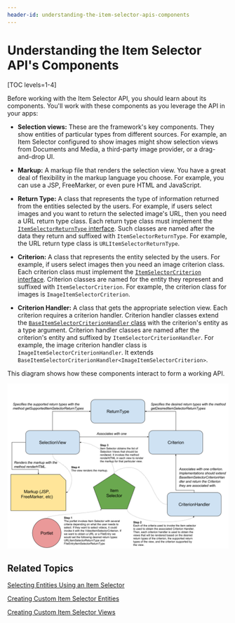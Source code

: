 ```yaml
---
header-id: understanding-the-item-selector-apis-components
---
```


# Understanding the Item Selector API's Components

[TOC levels=1-4]

Before working with the Item Selector API, you should learn about its 
components. You'll work with these components as you leverage the API in your 
apps: 

-   **Selection views:** These are the framework's key components. They show 
    entities of particular types from different sources. For example, an Item 
    Selector configured to show images might show selection views from Documents 
    and Media, a third-party image provider, or a drag-and-drop UI. 

-   **Markup:** A markup file that renders the selection view. You have a great 
    deal of flexibility in the markup language you choose. For example, you can 
    use a JSP, FreeMarker, or even pure HTML and JavaScript. 

-   **Return Type:** A class that represents the type of information returned 
    from the entities selected by the users. For example, if users select images 
    and you want to return the selected image's URL, then you need a URL return 
    type class. Each return type class must implement the 
    [`ItemSelectorReturnType` interface](@app-ref@/collaboration/latest/javadocs/com/liferay/item/selector/ItemSelectorReturnType.html). 
    Such classes are named after the data they return and suffixed with 
    `ItemSelectorReturnType`. For example, the URL return type class is 
    `URLItemSelectorReturnType`. 

-   **Criterion:** A class that represents the entity selected by the users. For 
    example, if users select images then you need an image criterion class. Each 
    criterion class must implement the 
    [`ItemSelectorCriterion` interface](@app-ref@/collaboration/latest/javadocs/com/liferay/item/selector/ItemSelectorCriterion.html). 
    Criterion classes are named for the entity they represent and suffixed with 
    `ItemSelectorCriterion`. For example, the criterion class for images is 
    `ImageItemSelectorCriterion`. 

-   **Criterion Handler:** A class that gets the appropriate selection view. 
    Each criterion requires a criterion handler. Criterion handler classes 
    extend the 
    [`BaseItemSelectorCriterionHandler` class](@app-ref@/collaboration/latest/javadocs/com/liferay/item/selector/BaseItemSelectorCriterionHandler.html) 
    with the criterion's entity as a type argument. Criterion handler classes 
    are named after the criterion's entity and suffixed by 
    `ItemSelectorCriterionHandler`. For example, the image criterion handler 
    class is `ImageItemSelectorCriterionHandler`. It extends 
    `BaseItemSelectorCriterionHandler<ImageItemSelectorCriterion>`. 

This diagram shows how these components interact to form a working API. 

![Figure 1: Item Selector views (selection views) are determined by the return type and criterion, and rendered by the markup.](../../../images/item-selector-architecture.png)

## Related Topics

[Selecting Entities Using an Item Selector](/docs/7-1/tutorials/-/knowledge_base/t/selecting-entities-using-the-item-selector)

[Creating Custom Item Selector Entities](/docs/7-1/tutorials/-/knowledge_base/t/creating-custom-item-selector-entities)

[Creating Custom Item Selector Views](/docs/7-1/tutorials/-/knowledge_base/t/creating-custom-item-selector-views)
